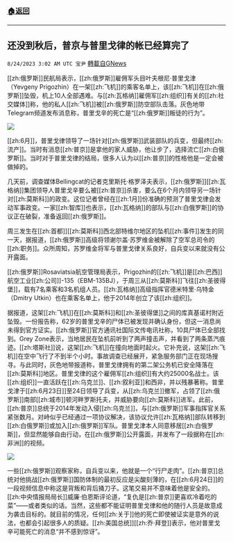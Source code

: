 ###  [:house:返回](README.md)
---


## 还没到秋后，普京与普里戈律的帐已经算完了
`8/24/2023 3:02 AM UTC 宝尹` [轉載自GNews](https://gnews.org/articles/1590521)

[[zh:俄罗斯]]民航局表示，[[zh:俄罗斯]]雇佣军头目叶夫根尼·普里戈津（Yevgeny Prigozhin）在一架[[zh:飞机]]的乘客名单上，该[[zh:飞机]]在[[zh:俄罗斯]]坠毁，机上10人全部遇难。与[[zh:瓦格纳]]雇佣军[[zh:组织]]有关的[[zh:社交媒体]]称，他的私人[[zh:飞机]]被[[zh:俄罗斯]]防空部队击落。灰色地带Telegram频道发布消息称，普里戈辛的死亡是“[[zh:俄罗斯]]叛徒的行为”。

![](https://i.imgur.com/Kdr7j4o.jpg)

[[zh:6月]]，普里戈律领导了一场针对[[zh:俄罗斯]]武装部队的兵变，但最终[[zh:流产]]。当时有消息[[zh:普京]]是拿他的家人威胁，他让步了，选择流亡[[zh:白俄罗斯]]。当时对于普里戈律的结局，很多人认为以[[zh:普京]]的性格他是一定会被做掉的。

几天前，调查媒体Bellingcat的记者克里斯托·格罗泽夫表示，[[zh:俄罗斯]][[zh:瓦格纳]]集团领导人普里戈辛要么被[[zh:普京]]杀害，要么在6个月内领导另一场针对[[zh:莫斯科]]的政变。这位记者曾经在[[zh:1月]]份准确的预测了普里戈律会发动军事政变。一家[[zh:智库]]也表示，[[zh:瓦格纳]]的部队与[[zh:白俄罗斯]]的协议正在破裂，准备返回[[zh:俄罗斯]]。

周三发生在[[zh:首都]][[zh:莫斯科]]西北部特维尔地区的坠机[[zh:事件]]发生的同一天，据报道，[[zh:俄罗斯]]高级将领谢尔盖·苏罗维金被解除了空军总司令的[[zh:职务]]。众所周知，苏罗维金将军与普里戈律关系良好，自兵变以来就没有公开露面。

[[zh:俄罗斯]]Rosaviatsia航空管理局表示，Prigozhin的[[zh:飞机]]是[[zh:巴西]]航空工业[[zh:公司]]-135（EBM-135BJ），于周三从[[zh:莫斯科]]飞往[[zh:圣彼得堡]]，载有7名乘客和3名机组人员。[[zh:瓦格纳]]高级指挥官德米特里·乌特金（Dmitry Utkin）也在乘客名单上，他于2014年创立了该[[zh:组织]]。

据报道，这架[[zh:飞机]]在[[zh:莫斯科]]和[[zh:圣彼得堡]]之间的库真基诺村附近坠毁。一份报告称，62岁的普里戈辛的尸体已被发现并确认身份，但这一消息尚未得到官方证实。[[zh:俄罗斯]]官方通讯社国际文传电讯社称，10具尸体已全部找到。Grey Zone表示，当地居民在坠机前听到了两声撞击声，并看到了两条蒸汽痕迹。[[zh:塔斯社]]说，这架[[zh:飞机]]在撞向地面时起火。它补充说，这架[[zh:飞机]]在空中飞行了不到半个小时。事故调查已经展开，紧急服务部门正在现场搜寻。与此同时，灰色地带报道称，普里戈律拥有的第二架公务机已安全降落在[[zh:莫斯科]]地区。普里戈律的这个雇佣军[[zh:组织]]有大约25000名战士。该[[zh:组织]]一直活跃在[[zh:乌克兰]]、[[zh:叙利亚]]和西非，并以残暴著称。普里戈津于[[zh:6月23日]]至24日领导了兵变，从[[zh:乌克兰]]撤军，占领了[[zh:俄罗斯]]南部[[zh:城市]]顿河畔罗斯托夫，并威胁要向[[zh:莫斯科]]进军。此前，[[zh:普京]]总统于2014年发动入侵[[zh:乌克兰]]，与[[zh:俄罗斯]]军事指挥官关系紧张数月。对峙似乎已经通过一项协议解决，该协议允许[[zh:瓦格纳]]部队转移到[[zh:白俄罗斯]]或加入[[zh:俄罗斯]]军队。普里戈津本人同意移居[[zh:白俄罗斯]]，但显然能够自由行动，在[[zh:俄罗斯]]公开露面，并发布了一段据称在[[zh:非洲]]的视频。

![](https://i.imgur.com/CvzPXd0.jpg)

一些[[zh:俄罗斯]]观察家称，自兵变以来，他就是一个“行尸走肉”。[[zh:普京]]总统对他挑战[[zh:俄罗斯]]国防体制的最初反应是尖酸刻薄的，在[[zh:6月24日]]的一段视频信息中称这是背叛和背后捅刀子。这笔交易并不意味着他是安全的。[[zh:中央情报局局长]]威廉·伯恩斯评论道，“复仇是[[zh:普京]]更喜欢冷着吃的菜”——或者类似的话。当然，这些都不能证明普里戈律和他的随行人员是故意成为袭击目标的。就目前的情况，任何[[zh:关于]]他的死亡即使被证实是意外的说法，也都会引起很多人的质疑。[[zh:美国总统]][[zh:乔·拜登]]表示，他对普里戈辛可能死亡的消息“并不感到惊讶”。
